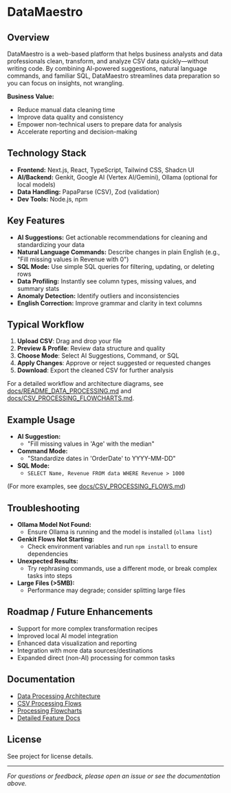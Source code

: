 # DataMaestro

## Overview

DataMaestro is a web-based platform that helps business analysts and data professionals clean, transform, and analyze CSV data quickly—without writing code. By combining AI-powered suggestions, natural language commands, and familiar SQL, DataMaestro streamlines data preparation so you can focus on insights, not wrangling.

**Business Value:**

- Reduce manual data cleaning time
- Improve data quality and consistency
- Empower non-technical users to prepare data for analysis
- Accelerate reporting and decision-making

## Technology Stack

- **Frontend:** Next.js, React, TypeScript, Tailwind CSS, Shadcn UI
- **AI/Backend:** Genkit, Google AI (Vertex AI/Gemini), Ollama (optional for local models)
- **Data Handling:** PapaParse (CSV), Zod (validation)
- **Dev Tools:** Node.js, npm

## Key Features

- **AI Suggestions:** Get actionable recommendations for cleaning and standardizing your data
- **Natural Language Commands:** Describe changes in plain English (e.g., "Fill missing values in Revenue with 0")
- **SQL Mode:** Use simple SQL queries for filtering, updating, or deleting rows
- **Data Profiling:** Instantly see column types, missing values, and summary stats
- **Anomaly Detection:** Identify outliers and inconsistencies
- **English Correction:** Improve grammar and clarity in text columns

## Typical Workflow

1. **Upload CSV**: Drag and drop your file
2. **Preview & Profile**: Review data structure and quality
3. **Choose Mode**: Select AI Suggestions, Command, or SQL
4. **Apply Changes**: Approve or reject suggested or requested changes
5. **Download**: Export the cleaned CSV for further analysis

For a detailed workflow and architecture diagrams, see [docs/README_DATA_PROCESSING.md](./docs/README_DATA_PROCESSING.md) and [docs/CSV_PROCESSING_FLOWCHARTS.md](./docs/CSV_PROCESSING_FLOWCHARTS.md).

## Example Usage

- **AI Suggestion:**
  - "Fill missing values in 'Age' with the median"
- **Command Mode:**
  - "Standardize dates in 'OrderDate' to YYYY-MM-DD"
- **SQL Mode:**
  - `SELECT Name, Revenue FROM data WHERE Revenue > 1000`

(For more examples, see [docs/CSV_PROCESSING_FLOWS.md](./docs/CSV_PROCESSING_FLOWS.md))

## Troubleshooting

- **Ollama Model Not Found:**
  - Ensure Ollama is running and the model is installed (`ollama list`)
- **Genkit Flows Not Starting:**
  - Check environment variables and run `npm install` to ensure dependencies
- **Unexpected Results:**
  - Try rephrasing commands, use a different mode, or break complex tasks into steps
- **Large Files (>5MB):**
  - Performance may degrade; consider splitting large files

## Roadmap / Future Enhancements

- Support for more complex transformation recipes
- Improved local AI model integration
- Enhanced data visualization and reporting
- Integration with more data sources/destinations
- Expanded direct (non-AI) processing for common tasks

## Documentation

- [Data Processing Architecture](./docs/README_DATA_PROCESSING.md)
- [CSV Processing Flows](./docs/CSV_PROCESSING_FLOWS.md)
- [Processing Flowcharts](./docs/CSV_PROCESSING_FLOWCHARTS.md)
- [Detailed Feature Docs](./docs/Readme_detailed.md)

## License

See project for license details.

---

_For questions or feedback, please open an issue or see the documentation above._
